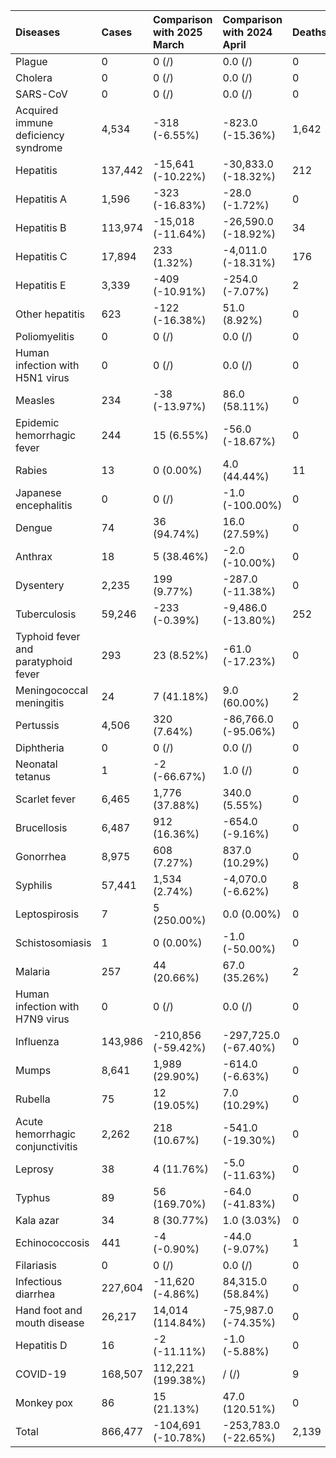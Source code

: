 | Diseases                            | Cases   | Comparison with 2025 March   | Comparison with 2024 April   | Deaths   | Comparison with 2025 March   | Comparison with 2024 April   |
|:------------------------------------|:--------|:-----------------------------|:-----------------------------|:---------|:-----------------------------|:-----------------------------|
| Plague                              | 0       | 0 (/)                        | 0.0 (/)                      | 0        | 0 (/)                        | 0.0 (/)                      |
| Cholera                             | 0       | 0 (/)                        | 0.0 (/)                      | 0        | 0 (/)                        | 0.0 (/)                      |
| SARS-CoV                            | 0       | 0 (/)                        | 0.0 (/)                      | 0        | 0 (/)                        | 0.0 (/)                      |
| Acquired immune deficiency syndrome | 4,534   | -318 (-6.55%)                | -823.0 (-15.36%)             | 1,642    | -67 (-3.92%)                 | -76.0 (-4.42%)               |
| Hepatitis                           | 137,442 | -15,641 (-10.22%)            | -30,833.0 (-18.32%)          | 212      | 49 (30.06%)                  | -19.0 (-8.23%)               |
| Hepatitis A                         | 1,596   | -323 (-16.83%)               | -28.0 (-1.72%)               | 0        | 0 (/)                        | 0.0 (/)                      |
| Hepatitis B                         | 113,974 | -15,018 (-11.64%)            | -26,590.0 (-18.92%)          | 34       | -7 (-17.07%)                 | 13.0 (61.90%)                |
| Hepatitis C                         | 17,894  | 233 (1.32%)                  | -4,011.0 (-18.31%)           | 176      | 54 (44.26%)                  | -33.0 (-15.79%)              |
| Hepatitis E                         | 3,339   | -409 (-10.91%)               | -254.0 (-7.07%)              | 2        | 2 (/)                        | 1.0 (100.00%)                |
| Other hepatitis                     | 623     | -122 (-16.38%)               | 51.0 (8.92%)                 | 0        | 0 (/)                        | 0.0 (/)                      |
| Poliomyelitis                       | 0       | 0 (/)                        | 0.0 (/)                      | 0        | 0 (/)                        | 0.0 (/)                      |
| Human infection with H5N1 virus     | 0       | 0 (/)                        | 0.0 (/)                      | 0        | 0 (/)                        | 0.0 (/)                      |
| Measles                             | 234     | -38 (-13.97%)                | 86.0 (58.11%)                | 0        | 0 (/)                        | 0.0 (/)                      |
| Epidemic hemorrhagic fever          | 244     | 15 (6.55%)                   | -56.0 (-18.67%)              | 0        | 0 (/)                        | -1.0 (-100.00%)              |
| Rabies                              | 13      | 0 (0.00%)                    | 4.0 (44.44%)                 | 11       | 2 (22.22%)                   | 3.0 (37.50%)                 |
| Japanese encephalitis               | 0       | 0 (/)                        | -1.0 (-100.00%)              | 0        | 0 (/)                        | 0.0 (/)                      |
| Dengue                              | 74      | 36 (94.74%)                  | 16.0 (27.59%)                | 0        | 0 (/)                        | 0.0 (/)                      |
| Anthrax                             | 18      | 5 (38.46%)                   | -2.0 (-10.00%)               | 0        | 0 (/)                        | 0.0 (/)                      |
| Dysentery                           | 2,235   | 199 (9.77%)                  | -287.0 (-11.38%)             | 0        | 0 (/)                        | 0.0 (/)                      |
| Tuberculosis                        | 59,246  | -233 (-0.39%)                | -9,486.0 (-13.80%)           | 252      | 13 (5.44%)                   | -67.0 (-21.00%)              |
| Typhoid fever and paratyphoid fever | 293     | 23 (8.52%)                   | -61.0 (-17.23%)              | 0        | 0 (/)                        | 0.0 (/)                      |
| Meningococcal meningitis            | 24      | 7 (41.18%)                   | 9.0 (60.00%)                 | 2        | 1 (100.00%)                  | 2.0 (/)                      |
| Pertussis                           | 4,506   | 320 (7.64%)                  | -86,766.0 (-95.06%)          | 0        | 0 (/)                        | -7.0 (-100.00%)              |
| Diphtheria                          | 0       | 0 (/)                        | 0.0 (/)                      | 0        | 0 (/)                        | 0.0 (/)                      |
| Neonatal tetanus                    | 1       | -2 (-66.67%)                 | 1.0 (/)                      | 0        | 0 (/)                        | 0.0 (/)                      |
| Scarlet fever                       | 6,465   | 1,776 (37.88%)               | 340.0 (5.55%)                | 0        | 0 (/)                        | 0.0 (/)                      |
| Brucellosis                         | 6,487   | 912 (16.36%)                 | -654.0 (-9.16%)              | 0        | 0 (/)                        | -1.0 (-100.00%)              |
| Gonorrhea                           | 8,975   | 608 (7.27%)                  | 837.0 (10.29%)               | 0        | 0 (/)                        | 0.0 (/)                      |
| Syphilis                            | 57,441  | 1,534 (2.74%)                | -4,070.0 (-6.62%)            | 8        | 2 (33.33%)                   | 4.0 (100.00%)                |
| Leptospirosis                       | 7       | 5 (250.00%)                  | 0.0 (0.00%)                  | 0        | 0 (/)                        | 0.0 (/)                      |
| Schistosomiasis                     | 1       | 0 (0.00%)                    | -1.0 (-50.00%)               | 0        | 0 (/)                        | 0.0 (/)                      |
| Malaria                             | 257     | 44 (20.66%)                  | 67.0 (35.26%)                | 2        | 1 (100.00%)                  | 1.0 (100.00%)                |
| Human infection with H7N9 virus     | 0       | 0 (/)                        | 0.0 (/)                      | 0        | 0 (/)                        | 0.0 (/)                      |
| Influenza                           | 143,986 | -210,856 (-59.42%)           | -297,725.0 (-67.40%)         | 0        | -1 (-100.00%)                | 0.0 (/)                      |
| Mumps                               | 8,641   | 1,989 (29.90%)               | -614.0 (-6.63%)              | 0        | 0 (/)                        | 0.0 (/)                      |
| Rubella                             | 75      | 12 (19.05%)                  | 7.0 (10.29%)                 | 0        | 0 (/)                        | 0.0 (/)                      |
| Acute hemorrhagic conjunctivitis    | 2,262   | 218 (10.67%)                 | -541.0 (-19.30%)             | 0        | 0 (/)                        | 0.0 (/)                      |
| Leprosy                             | 38      | 4 (11.76%)                   | -5.0 (-11.63%)               | 0        | 0 (/)                        | 0.0 (/)                      |
| Typhus                              | 89      | 56 (169.70%)                 | -64.0 (-41.83%)              | 0        | 0 (/)                        | 0.0 (/)                      |
| Kala azar                           | 34      | 8 (30.77%)                   | 1.0 (3.03%)                  | 0        | 0 (/)                        | 0.0 (/)                      |
| Echinococcosis                      | 441     | -4 (-0.90%)                  | -44.0 (-9.07%)               | 1        | 1 (/)                        | 1.0 (/)                      |
| Filariasis                          | 0       | 0 (/)                        | 0.0 (/)                      | 0        | 0 (/)                        | 0.0 (/)                      |
| Infectious diarrhea                 | 227,604 | -11,620 (-4.86%)             | 84,315.0 (58.84%)            | 0        | -1 (-100.00%)                | 0.0 (/)                      |
| Hand foot and mouth disease         | 26,217  | 14,014 (114.84%)             | -75,987.0 (-74.35%)          | 0        | 0 (/)                        | 0.0 (/)                      |
| Hepatitis D                         | 16      | -2 (-11.11%)                 | -1.0 (-5.88%)                | 0        | 0 (/)                        | 0.0 (/)                      |
| COVID-19                            | 168,507 | 112,221 (199.38%)            | / (/)                        | 9        | 2 (28.57%)                   | / (/)                        |
| Monkey pox                          | 86      | 15 (21.13%)                  | 47.0 (120.51%)               | 0        | 0 (/)                        | 0.0 (/)                      |
| Total                               | 866,477 | -104,691 (-10.78%)           | -253,783.0 (-22.65%)         | 2,139    | 2 (0.09%)                    | -151.0 (-6.59%)              |